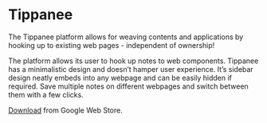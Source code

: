 # Tippanee
The Tippanee platform allows for weaving contents and applications by hooking up to existing web pages - independent of ownership!

The platform allows its user to hook up notes to web components. Tippanee has a minimalistic design and doesn’t hamper user experience. It’s sidebar design neatly embeds into any webpage and can be easily hidden if required. Save multiple notes on different webpages and switch between them with a few clicks. 

[Download](https://chrome.google.com/webstore/detail/tippanee-weave-your-own-w/ccfghgegoegbjgloocplalkhfimgaccb?hl=en) from Google Web Store.
